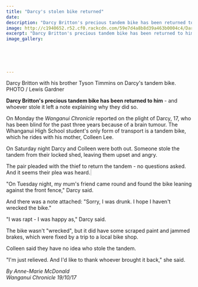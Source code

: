 ```yaml
---
title: "Darcy's stolen bike returned"
date: 
description: "Darcy Britton's precious tandem bike has been returned to him - and whoever stole it left a note explaining why they did so..."
image: http://c1940652.r52.cf0.rackcdn.com/59e7d4a8b8d39a463b0004c4/Darcy-Britton-bike-back.jpg
excerpt: "Darcy Britton's precious tandem bike has been returned to him - and whoever stole it left a note explaining why they did so."
image_gallery:
    
    
    
    
    
---
```


<p><span>Darcy Britton with his brother Tyson Timmins on Darcy's tandem bike. <br />PHOTO / Lewis Gardner</span></p>
<p class="element element-paragraph"><strong>Darcy Britton's precious tandem bike has been returned to him</strong> - and whoever stole it left a note explaining why they did so.</p>
<p class="element element-paragraph">On Monday the&nbsp;<em>Wanganui Chronicle</em>&nbsp;reported on the plight of Darcy, 17, who has been blind for the past three years because of a brain tumour. The Whanganui High School student's only form of transport is a tandem bike, which he rides with his mother, Colleen Lee.</p>
<p class="element element-paragraph">On Saturday night Darcy and Colleen were both out. Someone stole the tandem from their locked shed, leaving them upset and angry.</p>
<p class="element element-paragraph">The pair pleaded with the thief to return the tandem - no questions asked. And it seems their plea was heard.<span style="background-color: #e2e2e2;">&nbsp;</span></p>
<p class="element element-paragraph">"On Tuesday night, my mum's friend came round and found the bike leaning against the front fence," Darcy said.</p>
<p class="element element-paragraph">And there was a note attached: "Sorry, I was drunk. I hope I haven't wrecked the bike."</p>
<p class="element element-paragraph">"I was rapt - I was happy as," Darcy said.</p>
<p class="element element-paragraph">The bike wasn't "wrecked", but it did have some scraped paint and jammed brakes, which were fixed by a trip to a local bike shop.</p>
<p class="element element-paragraph">Colleen said they have no idea who stole the tandem.</p>
<p class="element element-paragraph">"I'm just relieved. And I'd like to thank whoever brought it back," she said.</p>
<p><em>By Anne-Marie McDonald<br />Wanganui Chronicle 19/10/17</em></p>

